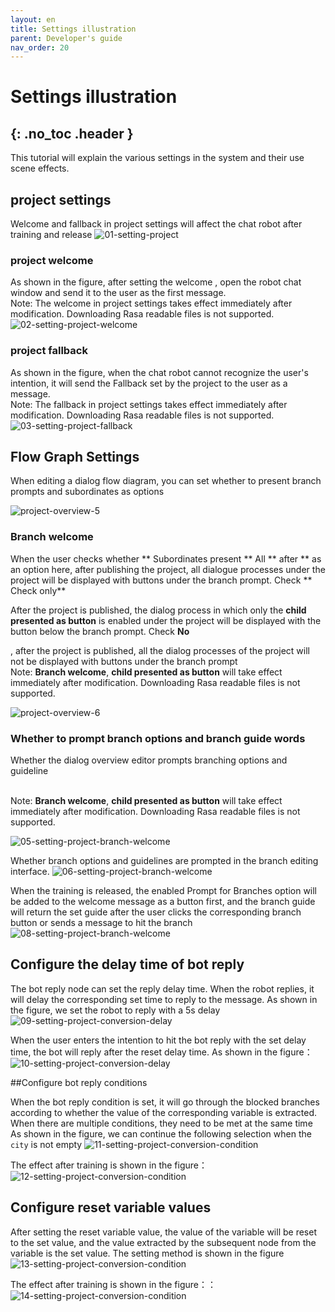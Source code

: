 ```yaml
---
layout: en
title: Settings illustration
parent: Developer's guide
nav_order: 20
---
```


# Settings illustration

## {: .no_toc .header }

This tutorial will explain the various settings in the system and their use scene effects.

## project settings

Welcome and fallback in project settings will affect the chat robot after training and release
![01-setting-project](/assets/images/tutorial/setting/01-setting-project.png)

### project welcome

As shown in the figure, after setting the welcome , open the robot chat window and send it to the user as the first message.
<br/>Note: The welcome in project settings takes effect immediately after modification. Downloading Rasa readable files is not supported.
![02-setting-project-welcome](/assets/images/tutorial/setting/02-setting-project-welcome.png)

### project fallback

As shown in the figure, when the chat robot cannot recognize the user's intention, it will send the Fallback set by the project to the user as a message.
<br/>Note: The fallback in project settings takes effect immediately after modification. Downloading Rasa readable files is not supported.
![03-setting-project-fallback](/assets/images/tutorial/setting/03-setting-project-fallback.png)

## Flow Graph Settings

When editing a dialog flow diagram, you can set whether to present branch prompts and subordinates as options

![project-overview-5](/assets/images/tutorial/project/project-overview-5.png)

### Branch welcome

When the user checks whether ** Subordinates present ** All ** after ** as an option here, after publishing the project, all dialogue processes under the project will be displayed with buttons under the branch prompt. Check ** Check only**

After the project is published, the dialog process in which only the **child presented as button** is enabled under the project will be displayed with the button below the branch prompt. Check **No**

, after the project is published, all the dialog processes of the project will not be displayed with buttons under the branch prompt
<br/>Note: **Branch welcome**, **child presented as button** will take effect immediately after modification. Downloading Rasa readable files is not supported.

![project-overview-6](/assets/images/tutorial/project/project-overview-6.png)

### Whether to prompt branch options and branch guide words

Whether the dialog overview editor prompts branching options and guideline

<br/>Note: **Branch welcome**, **child presented as button** will take effect immediately after modification. Downloading Rasa readable files is not supported.

![05-setting-project-branch-welcome](/assets/images/tutorial/setting/05-setting-project-branch-welcome.png)

Whether branch options and guidelines are prompted in the branch editing interface.
![06-setting-project-branch-welcome](/assets/images/tutorial/setting/06-setting-project-branch-welcome.png)

When the training is released, the enabled Prompt for Branches option will be added to the welcome message as a button first, and the branch guide will return the set guide after the user clicks the corresponding branch button or sends a message to hit the branch
![08-setting-project-branch-welcome](/assets/images/tutorial/setting/08-setting-project-branch-welcome.png)

## Configure the delay time of bot reply

The bot reply node can set the reply delay time. When the robot replies, it will delay the corresponding set time to reply to the message. As shown in the figure, we set the robot to reply with a 5s delay
![09-setting-project-conversion-delay](/assets/images/tutorial/setting/09-setting-project-conversion-delay.png)

When the user enters the intention to hit the bot reply with the set delay time, the bot will reply after the reset delay time. As shown in the figure：
![10-setting-project-conversion-delay](/assets/images/tutorial/setting/10-setting-project-conversion-delay.png)

##Configure bot reply conditions

When the bot reply condition is set, it will go through the blocked branches according to whether the value of the corresponding variable is extracted. When there are multiple conditions, they need to be met at the same time
As shown in the figure, we can continue the following selection when the `city` is not empty
![11-setting-project-conversion-condition](/assets/images/tutorial/setting/11-setting-project-conversion-condition.png)

The effect after training is shown in the figure：
![12-setting-project-conversion-condition](/assets/images/tutorial/setting/12-setting-project-conversion-condition.png)

## Configure reset variable values

After setting the reset variable value, the value of the variable will be reset to the set value, and the value extracted by the subsequent node from the variable is the set value. The setting method is shown in the figure
![13-setting-project-conversion-condition](/assets/images/tutorial/setting/13-setting-project-conversion-condition.png)

The effect after training is shown in the figure：：
![14-setting-project-conversion-condition](/assets/images/tutorial/setting/14-setting-project-conversion-condition.png)


